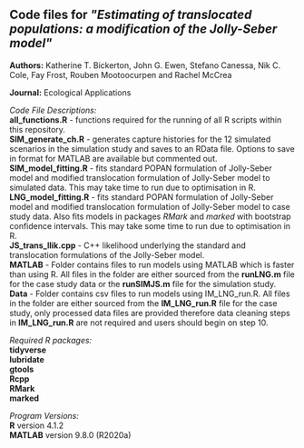 ## Code files for *"Estimating of translocated populations: a modification of the Jolly-Seber model"*

**Authors:** Katherine T. Bickerton, John G. Ewen, Stefano Canessa, Nik C. Cole, Fay Frost, Rouben Mootoocurpen and Rachel McCrea

**Journal:** Ecological Applications

*Code File Descriptions:*  
**all_functions.R** - functions required for the running of all R scripts within this repository.  
**SIM_generate_ch.R** - generates capture histories for the 12 simulated scenarios in the simulation study and saves to an RData file. Options to save in format for MATLAB are available but commented out.  
**SIM_model_fitting.R** - fits standard POPAN formulation of Jolly-Seber model and modified translocation formulation of Jolly-Seber model to simulated data. This may take time to run due to optimisation in R.    
**LNG_model_fitting.R** - fits standard POPAN formulation of Jolly-Seber model and modified translocation formulation of Jolly-Seber model to case study data. Also fits models in packages *RMark* and *marked* with bootstrap confidence intervals. This may take some time to run due to optimisation in R.  
**JS_trans_llik.cpp** - C++ likelihood underlying the standard and translocation formulations of the Jolly-Seber model.  
**MATLAB** - Folder contains files to run models using MATLAB which is faster than using R. All files in the folder are either sourced from the **runLNG.m** file for the case study data or the **runSIMJS.m** file for the simulation study.  
**Data** - Folder contains csv files to run models using IM_LNG_run.R. All files in the folder are either sourced from the **IM_LNG_run.R** file for the case study, only processed data files are provided therefore data cleaning steps in **IM_LNG_run.R** are not required and users should begin on step 10.  


*Required R packages:*  
**tidyverse**  
**lubridate**  
**gtools**  
**Rcpp**  
**RMark**  
**marked**  
  
*Program Versions:*  
**R** version 4.1.2  
**MATLAB** version 9.8.0 (R2020a)



 
